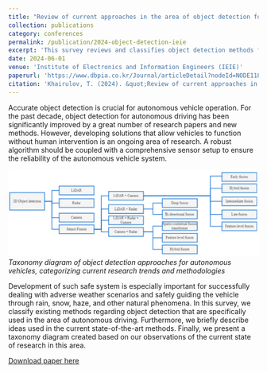 ```yaml
---
title: "Review of current approaches in the area of object detection for autonomous vehicles"
collection: publications
category: conferences
permalink: /publication/2024-object-detection-ieie
excerpt: 'This survey reviews and classifies object detection methods for autonomous driving, highlights state-of-the-art approaches, and presents a taxonomy diagram to capture current research trends and challenges, particularly in ensuring reliability under adverse weather conditions.'
date: 2024-06-01
venue: 'Institute of Electronics and Information Engineers (IEIE)'
paperurl: 'https://www.dbpia.co.kr/Journal/articleDetail?nodeId=NODE11891143'
citation: 'Khairulov, T. (2024). &quot;Review of current approaches in the area of object detection for autonomous vehicles.&quot; <i>Institute of Electronics and Information Engineers (IEIE)</i>.'
---
```


Accurate object detection is crucial for autonomous vehicle operation. For the past decade, object detection for autonomous driving has been significantly improved by a great number of research papers and new methods. However, developing solutions that allow vehicles to function without human intervention is an ongoing area of research. A robust algorithm should be coupled with a comprehensive sensor setup to ensure the reliability of the autonomous vehicle system.

![Object Detection Taxonomy](/images/screenshot-2025-09-10_08-28-16.png)
*Taxonomy diagram of object detection approaches for autonomous vehicles, categorizing current research trends and methodologies*

Development of such safe system is especially important for successfully dealing with adverse weather scenarios and safely guiding the vehicle through rain, snow, haze, and other natural phenomena. In this survey, we classify existing methods regarding object detection that are specifically used in the area of autonomous driving. Furthermore, we briefly describe ideas used in the current state-of-the-art methods. Finally, we present a taxonomy diagram created based on our observations of the current state of research in this area.

[Download paper here](https://www.dbpia.co.kr/Journal/articleDetail?nodeId=NODE11891143)
